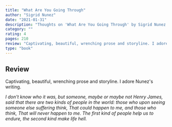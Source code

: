 ```yaml
---
title: "What Are You Going Through"
author: "Sigrid Nunez"
date: "2021-01-31"
description: "Thoughts on 'What Are You Going Through' by Sigrid Nunez."
category: ""
rating: 4
pages: 210
review: "Captivating, beautiful, wrenching prose and storyline. I adore Nunez's writing.<br/><br/><i>I don't know who it was, but someone, maybe or maybe not Henry James, said that there are two kinds of people in the world: those who upon seeing someone else suffering think, That could happen to me, and those who think, That will never happen to me. The first kind of people help us to endure, the second kind make life hell.</i>"
type: "book"
---
```


## Review

Captivating, beautiful, wrenching prose and storyline. I adore Nunez's writing.

_I don't know who it was, but someone, maybe or maybe not Henry James, said that there are two kinds of people in the world: those who upon seeing someone else suffering think, That could happen to me, and those who think, That will never happen to me. The first kind of people help us to endure, the second kind make life hell._
